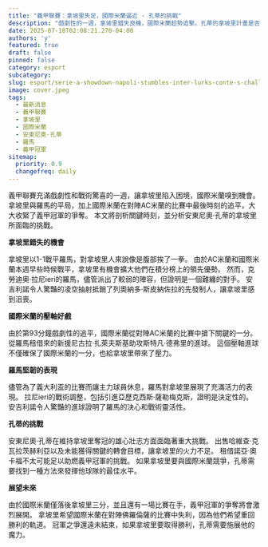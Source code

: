 ```yaml
---
title: "義甲聯賽：拿坡里失足，國際米蘭逼近 - 孔蒂的挑戰"
description: "戲劇性的一週，拿坡里錯失良機，國際米蘭趁勢追擊。孔蒂的拿坡里計畫是否正面臨危機？"
date: 2025-07-18T02:08:21.270-04:00
authors: 'y'
featured: true
draft: false
pinned: false
category: esport
subcategory: 
slug: esport/serie-a-showdown-napoli-stumbles-inter-lurks-conte-s-challenge
image: cover.jpeg
tags:
  - 最新消息
  - 義甲聯賽
  - 拿坡里
  - 國際米蘭
  - 安東尼奧·孔蒂
  - 羅馬
  - 義甲冠軍
sitemap:
  priority: 0.9
  changefreq: daily
---
```


義甲聯賽充滿戲劇性和戰術驚喜的一週，讓拿坡里陷入困境，國際米蘭嗅到機會。 拿坡里與羅馬的平局，加上國際米蘭在對陣AC米蘭的比賽中最後時刻的追平，大大收緊了義甲冠軍的爭奪。 本文將剖析關鍵時刻，並分析安東尼奧·孔蒂的拿坡里所面臨的挑戰。

**拿坡里錯失的機會**

拿坡里以1-1戰平羅馬，對拿坡里人來說像是腹部挨了一拳。 由於AC米蘭和國際米蘭本週早些時候戰平，拿坡里有機會擴大他們在積分榜上的領先優勢。 然而，克勞迪奧·拉尼ieri的羅馬，儘管派出了較弱的陣容，但證明是一個難纏的對手。 安吉利諾令人驚豔的凌空抽射抵銷了列奧納多·斯皮納佐拉的先發制人，讓拿坡里感到沮喪。

**國際米蘭的壓軸好戲**

由於第93分鐘戲劇性的追平，國際米蘭從對陣AC米蘭的比賽中搶下關鍵的一分。 從羅馬租借來的新援尼古拉·扎萊夫斯基助攻斯特凡·德弗里的進球。 這個壓軸進球不僅確保了國際米蘭的一分，也給拿坡里帶來了壓力。

**羅馬堅韌的表現**

儘管為了義大利盃的比賽而讓主力球員休息，羅馬對拿坡里展現了充滿活力的表現。 拉尼ieri的戰術調整，包括引進亞歷克西斯·薩勒梅克斯，證明是決定性的。 安吉利諾令人驚豔的進球證明了羅馬的決心和戰術靈活性。

**孔蒂的挑戰**

安東尼奧·孔蒂在維持拿坡里奪冠的雄心壯志方面面臨著重大挑戰。 出售哈維查·克瓦拉茨赫利亞以及未能獲得關鍵的轉會目標，讓拿坡里的火力不足。 租借諾亞·奧卡福不太可能足以助燃義甲冠軍的挑戰。 如果拿坡里要與國際米蘭競爭，孔蒂需要找到一種方法來發揮他球隊的最佳水平。

**展望未來**

由於國際米蘭僅落後拿坡里三分，並且還有一場比賽在手，義甲冠軍的爭奪將會激烈展開。 拿坡里希望國際米蘭在對陣佛羅倫薩的比賽中失利，因為他們希望重回勝利的軌道。 冠軍之爭還遠未結束，如果拿坡里要取得勝利，孔蒂需要施展他的魔力。